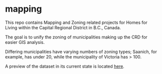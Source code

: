 # mapping
This repo contains Mapping and Zoning related projects for Homes for Living within the Capital Regional District in B.C., Canada.

The goal is to unify the zoning of municipalities making up the CRD for easier GIS analysis.

Differing municipalities have varying numbers of zoning types; Saanich, for example, has under 20, while the municipality of Victoria has > 100.

A preview of the dataset in its current state is located [here](https://housesforliving.github.io/mapping/).
